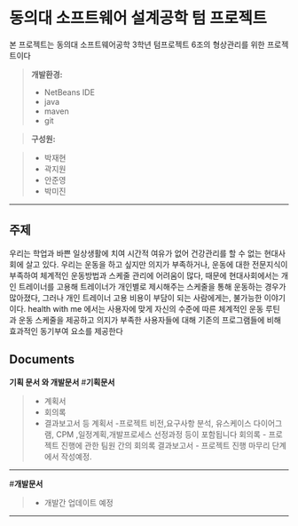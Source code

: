동의대 소프트웨어 설계공학 텀 프로젝트
===================


본 프로젝트는 동의대 소프트웨어공학 3학년 텀프로젝트 6조의
형상관리를 위한 프로젝트이다

>**개발환경:**
> - NetBeans IDE
> - java
> - maven
> - git


> **구성원:**

> - 박재현
> - 곽지원
> - 안준영
> - 박미진



----------
주제
-------------
우리는 학업과 바쁜 일상생활에 치여 시간적 여유가 없어 건강관리를 할 수 없는 현대사회에
살고 있다. 우리는 운동을 하고 싶지만 의지가 부족하거나, 운동에 대한 전문지식이 
부족하여 체계적인 운동방법과 스케줄 관리에 어려움이 많다, 
때문에 현대사회에서는 개인 트레이너를 고용해 
트레이너가 개인별로 제시해주는 스케줄을 통해 운동하는 경우가 많아졌다,
그러나 개인 트레이너 고용 비용이 부담이 되는 사람에게는, 불가능한 이야기이다. 
health with me 에서는 사용자에 맞게 자신의 수준에 따른 체계적인 운동 루틴 과 운동 스케줄을 제공하고 
의지가 부족한 사용자들에 대해 기존의 프로그램들에 비해 효과적인 동기부여 요소를 제공한다

Documents
-------------

**기획 문서 와 개발문서**
#**기획문서**
>- 계획서
> - 회의록
> - 결과보고서 등
> <i class="icon-file"></i> 계획서 -프로젝트 비전,요구사항 분석, 유스케이스 다이어그램, CPM ,일정계획,개발프로세스 선정과정 등이 포함됩니다
> <i class="icon-file"></i>회의록 - 프로젝트 진행에 관한 팀원 간의 회의록
> <i class="icon-file"></i>결과보고서 - 프로젝트 진행 마무리 단계에서 작성예정.



--------------------------------------------------

#**개발문서**
> - 개발간 업데이트 예정 

---------------------------------------------



